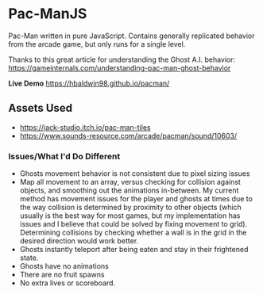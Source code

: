 # Pac-ManJS
Pac-Man written in pure JavaScript. Contains generally replicated behavior from the arcade game, but only runs for a single level. 

Thanks to this great article for understanding the Ghost A.I. behavior: https://gameinternals.com/understanding-pac-man-ghost-behavior

**Live Demo** 
https://hbaldwin98.github.io/pacman/

## Assets Used 
- https://jack-studio.itch.io/pac-man-tiles
- https://www.sounds-resource.com/arcade/pacman/sound/10603/


### Issues/What I'd Do Different

- Ghosts movement behavior is not consistent due to pixel sizing issues
- Map all movement to an array, versus checking for collision against objects, and smoothing out the animations in-between. My current method has movement issues for the player and ghosts at times due to the way collision is determined by proximity to other objects (which usually is the best way for most games, but my implementation has issues and I believe that could be solved by fixing movement to grid). Determining collisions by checking whether a wall is in the grid in the desired direction would work better.
- Ghosts instantly teleport after being eaten and stay in their frightened state.
- Ghosts have no animations
- There are no fruit spawns
- No extra lives or scoreboard.
